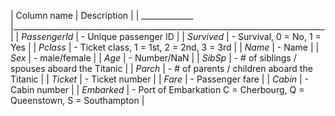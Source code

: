 | Column name   | Description                                                                  |
| _____________ |______________________________________________________________________________|
| _PassengerId_ | - Unique passenger ID                                                        |
| _Survived_    | - Survival, 0 = No, 1 = Yes                                                  |
| _Pclass_      | - Ticket class, 1 = 1st, 2 = 2nd, 3 = 3rd                                    |
| _Name_        | - Name                                                                       | 
| _Sex_         | - male/female                                                                |
| _Age_         | - Number/NaN                                                                 |
| _SibSp_       | - # of siblings / spouses aboard the Titanic                                 |
| _Parch_       | - # of parents / children aboard the Titanic                                 |
| _Ticket_      | - Ticket number                                                              |
| _Fare_        | - Passenger fare                                                             |
| _Cabin_       | - Cabin number                                                               |
| _Embarked_    | - Port of Embarkation	C = Cherbourg, Q = Queenstown, S = Southampton         |